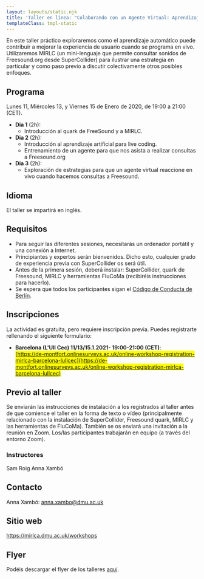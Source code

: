 ```yaml
---
layout: layouts/static.njk
title: 'Taller en línea: "Colaborando con un Agente Virtual: Aprendizaje Artificial y Live Coding"'
templateClass: tmpl-static
---
```


En este taller práctico exploraremos como el aprendizaje automático puede contribuir a mejorar la experiencia de usuario cuando se programa en vivo. Utilizaremos MIRLC (un mini-lenguaje que permite consultar sonidos de Freesound.org desde SuperCollider) para ilustrar una estrategia en particular y como paso previo a discutir colectivamente otros posibles enfoques.

## Programa

Lunes 11, Miércoles 13, y Viernes 15 de Enero de 2020, de 19:00 a 21:00 (CET).

* **Dia 1** (2h): 
  * Introducción al quark de FreeSound y a MIRLC.
* **Dia 2** (2h): 
  * Introducción al aprendizaje artificial para live coding.
  * Entrenamiento de un agente para que nos asista a realizar consultas a Freesound.org
* **Dia 3** (2h): 
  * Exploración de estrategias para que un agente virtual reaccione en vivo cuando hacemos consultas a Freesound.

## Idioma

El taller se impartirá en inglés.

## Requisitos

* Para seguir las diferentes sesiones, necesitarás un ordenador portátil y una conexión a Internet.
* Principiantes y expertos serán bienvenidos. Dicho esto, cualquier grado de experiencia previa con SuperCollider os será útil.
* Antes de la primera sesión, deberá instalar: SuperCollider, quark de Freesound, MIRLC y herramientas FluCoMa (recibiréis instrucciones para hacerlo).
* Se espera que todos los participantes sigan el [Código de Conducta de Berlín](https://berlincodeofconduct.org/es/).


## Inscripciones

La actividad es gratuita, pero requiere inscripción previa. Puedes registrarte rellenando el siguiente formulario:

* **Barcelona (L'Ull Cec) 11/13/15.1.2021- 19:00-21:00 (CET)**:<br /> <span style="background-color: #FFFF00">[https://de-montfort.onlinesurveys.ac.uk/online-workshop-registration-mirlca-barcelona-lullcec](https://de-montfort.onlinesurveys.ac.uk/online-workshop-registration-mirlca-barcelona-lullcec)</span>


## Previo al taller

Se enviarán las instrucciones de instalación a los registrados al taller antes de que comience el taller en la forma de texto o vídeo (principalmente relacionado con la instalación de SuperCollider, Freesound quark, MIRLC y las herramientas de FluCoMa). También se os enviará una invitación a la reunión en Zoom. Los/las participantes trabajarán en equipo (a través del entorno Zoom).

### Instructores

Sam Roig
Anna Xambó

## Contacto

Anna Xambó: anna.xambo@dmu.ac.uk

## Sitio web

https://mirlca.dmu.ac.uk/workshops

## Flyer

Podéis descargar el flyer de los talleres [aquí](https://mirlca.dmu.ac.uk/promo/workshop-flyer/).